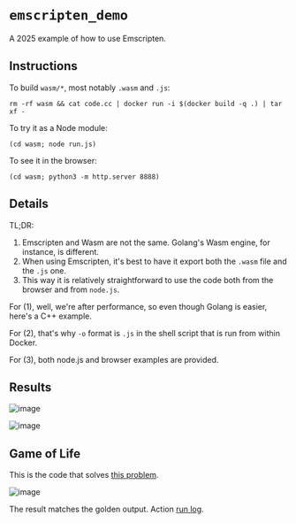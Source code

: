# `emscripten_demo`

A 2025 example of how to use Emscripten.

## Instructions

To build `wasm/*`, most notably `.wasm` and `.js`:

```
rm -rf wasm && cat code.cc | docker run -i $(docker build -q .) | tar xf -
```

To try it as a Node module:

```
(cd wasm; node run.js)
```

To see it in the browser:

```
(cd wasm; python3 -m http.server 8888)
```

## Details

TL;DR:

1. Emscripten and Wasm are not the same. Golang's Wasm engine, for instance, is different.
2. When using Emscripten, it's best to have it export both the `.wasm` file and the `.js` one.
3. This way it is relatively straightforward to use the code both from the browser and from `node.js`.

For (1), well, we're after performance, so even though Golang is easier, here's a C++ example.

For (2), that's why `-o` format is `.js` in the shell script that is run from within Docker.

For (3), both node.js and browser examples are provided.

## Results

![image](https://github.com/user-attachments/assets/1971b54a-d31b-4c18-b285-b35648023a72)

![image](https://github.com/user-attachments/assets/04b38fad-c7d1-4f09-8940-939b28a841ac)

## Game of Life

This is the code that solves [this problem](https://leetcode.com/problems/game-of-life/).

![image](https://github.com/user-attachments/assets/6f0734eb-39a8-469b-830b-931007fdc0a3)

The result matches the golden output. Action [run log](https://github.com/dkorolev/emscripten_demo/actions/runs/13151562550/job/36699797923).
